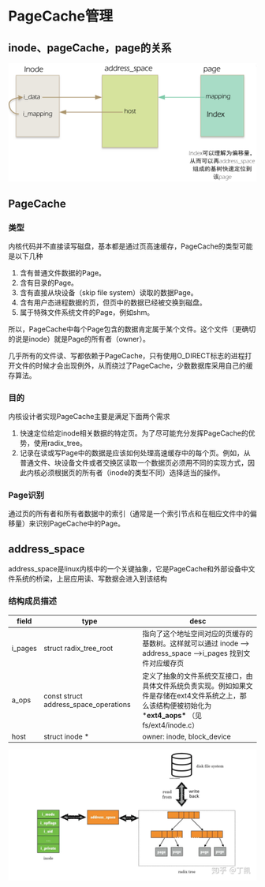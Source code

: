 # PageCache管理

## inode、pageCache，page的关系

![address_space](./img/address_space.png)

## PageCache

### 类型

内核代码并不直接读写磁盘，基本都是通过页高速缓存，PageCache的类型可能是以下几种

1. 含有普通文件数据的Page。
2. 含有目录的Page。
3. 含有直接从块设备（skip file system）读取的数据Page。
4. 含有用户态进程数据的页，但页中的数据已经被交换到磁盘。
5. 属于特殊文件系统文件的Page，例如shm。

所以，PageCache中每个Page包含的数据肯定属于某个文件。这个文件（更确切的说是inode）就是Page的所有者（owner）。

几乎所有的文件读、写都依赖于PageCache，只有使用O_DIRECT标志的进程打开文件的时候才会出现例外，从而绕过了PageCache，少数数据库采用自己的缓存算法。

### 目的

内核设计者实现PageCache主要是满足下面两个需求

1. 快速定位给定inode相关数据的特定页。为了尽可能充分发挥PageCache的优势，使用radix_tree。
2. 记录在读或写Page中的数据是应该如何处理高速缓存中的每个页。例如，从普通文件、块设备文件或者交换区读取一个数据页必须用不同的实现方式，因此内核必须根据页的所有者（inode的类型不同）选择适当的操作。

### Page识别

通过页的所有者和所有者数据中的索引（通常是一个索引节点和在相应文件中的偏移量）来识别PageCache中的Page。

## address_space

address_space是linux内核中的一个关键抽象，它是PageCache和外部设备中文件系统的桥梁，上层应用读、写数据会进入到该结构

### 结构成员描述

| field   | type                                  | desc                                                         |
| ------- | ------------------------------------- | ------------------------------------------------------------ |
| i_pages | struct radix_tree_root                | 指向了这个地址空间对应的页缓存的基数树。这样就可以通过 inode --> address_space -->i_pages 找到文件对应缓存页 |
| a_ops   | const struct address_space_operations | 定义了抽象的文件系统交互接口，由具体文件系统负责实现。例如如果文件是存储在ext4文件系统之上，那么该结构便被初始化为***ext4_aops\*** （见fs/ext4/inode.c） |
| host    | struct inode *                        | owner: inode, block_device                                   |

![img](./img/address_space.webp)